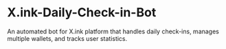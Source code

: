 # X.ink-Daily-Check-in-Bot
An automated bot for X.ink platform that handles daily check-ins, manages multiple wallets, and tracks user statistics.
